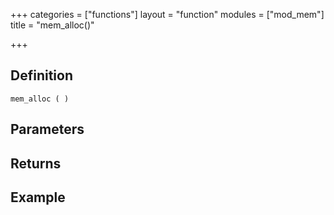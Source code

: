 +++
categories = ["functions"]
layout = "function"
modules = ["mod_mem"]
title = "mem_alloc()"

+++

## Definition

    mem_alloc ( )

## Parameters

## Returns

## Example
